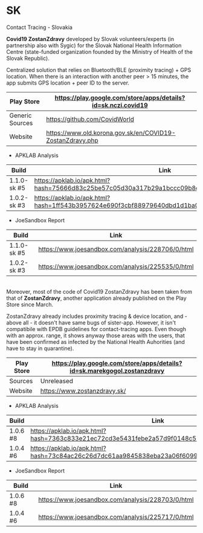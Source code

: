 # SK
Contact Tracing - Slovakia

**Covid19 ZostanZdravy** developed by Slovak volunteers/experts (in partnership also with Sygic) for the Slovak National Health Information Centre (state-funded organization founded by the Ministry of Health of the Slovak Republic).

Centralized solution that relies on Bluetooth/BLE (proximity tracing) + GPS location. When there is an interaction with another peer > 15 minutes, the app submits GPS location + peer ID to the server.

Play Store | https://play.google.com/store/apps/details?id=sk.nczi.covid19
-----------|--------------------------------------------------------------
Generic Sources | https://github.com/CovidWorld
Website | https://www.old.korona.gov.sk/en/COVID19-ZostanZdravy.php

- APKLAB Analysis

Build | Link
------|-----
1.1.0-sk #5 | https://apklab.io/apk.html?hash=75666d83c25be57c05d30a317b29a1bccc09b8c813aeb11b3117458977425d17
1.0.2-sk #3 | https://apklab.io/apk.html?hash=1ff543b3957624e690f3cbf88979640dbd1d1ba03ec36412f081f8dcddf7881c

- JoeSandbox Report

Build | Link
------|-----
1.1.0-sk #5 | https://www.joesandbox.com/analysis/228706/0/html
1.0.2-sk #3 | https://www.joesandbox.com/analysis/225535/0/html


\
Moreover, most of the code of Covid19 ZostanZdravy has been taken from that of **ZostanZdravy**, another application already published on the Play Store since March.

ZostanZdravy already includes proximity tracing & device location, and - above all - it doesn't have same bugs of sister-app. However, it isn't compatibile with EPDB guidelines for contact-tracing apps. Even though with an approx. range, it shows anyway those areas with the users, that have been confirmed as infected by the National Health Auhorities (and have to stay in quarantine).

Play Store | https://play.google.com/store/apps/details?id=sk.marekgogol.zostanzdravy
-----------|-------------------------------------------------------------------------
Sources | Unreleased
Website | https://www.zostanzdravy.sk/

- APKLAB Analysis

Build | Link
------|-----
1.0.6 #8 | https://apklab.io/apk.html?hash=7363c833e21ec72cd3e5431febe2a57d9f0148c5263b128dcd972f3d3b28aa2a
1.0.4 #6 | https://apklab.io/apk.html?hash=73c84ac26c26d7dc61aa9845838eba23a06f609925fe3e9aa60316c87e8f8c83

- JoeSandbox Report

Build | Link
------|-----
1.0.6 #8 | https://www.joesandbox.com/analysis/228703/0/html
1.0.4 #6 | https://www.joesandbox.com/analysis/225717/0/html 
